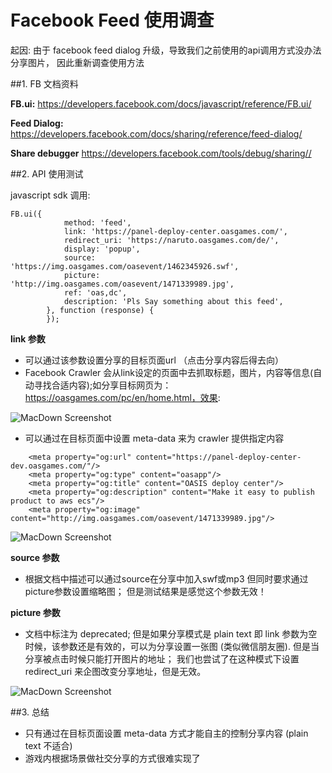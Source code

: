 # Facebook Feed 使用调查

起因: 由于 facebook feed dialog 升级，导致我们之前使用的api调用方式没办法分享图片，
      因此重新调查使用方法

##1. FB 文档资料

**FB.ui:**  <https://developers.facebook.com/docs/javascript/reference/FB.ui/>

**Feed Dialog:**  <https://developers.facebook.com/docs/sharing/reference/feed-dialog/>

**Share debugger** <https://developers.facebook.com/tools/debug/sharing//>

##2. API 使用测试

javascript sdk 调用:

```
FB.ui({
            method: 'feed',
            link: 'https://panel-deploy-center.oasgames.com/',
            redirect_uri: 'https://naruto.oasgames.com/de/',
            display: 'popup',
            source: 'https://img.oasgames.com/oasevent/1462345926.swf',
            picture: 'http://img.oasgames.com/oasevent/1471339989.jpg',
            ref: 'oas,dc',
            description: 'Pls Say something about this feed',
        }, function (response) {
        });
```

**link 参数**

- 可以通过该参数设置分享的目标页面url （点击分享内容后得去向）
- Facebook Crawler 会从link设定的页面中去抓取标题，图片，内容等信息(自动寻找合适内容);如分享目标网页为： https://oasgames.com/pc/en/home.html，效果:

![MacDown Screenshot](https://xuchang-stat.oasgames.com/doc/img/fb/1.png)


- 可以通过在目标页面中设置 meta-data 来为 crawler 提供指定内容

```
    <meta property="og:url" content="https://panel-deploy-center-dev.oasgames.com/"/>
    <meta property="og:type" content="oasapp"/>
    <meta property="og:title" content="OASIS deploy center"/>
    <meta property="og:description" content="Make it easy to publish product to aws ecs"/>
    <meta property="og:image" content="http://img.oasgames.com/oasevent/1471339989.jpg"/>
```

![MacDown Screenshot](https://xuchang-stat.oasgames.com/doc/img/fb/2.png)

**source 参数**

- 根据文档中描述可以通过source在分享中加入swf或mp3 但同时要求通过 picture参数设置缩略图；
  但是测试结果是感觉这个参数无效！
  
**picture 参数**  

- 文档中标注为 deprecated; 但是如果分享模式是 plain text 即 link 参数为空时候，该参数还是有效的，可以为分享设置一张图 (类似微信朋友圈). 但是当分享被点击时候只能打开图片的地址； 我们也尝试了在这种模式下设置 redirect_uri 来企图改变分享地址，但是无效。

![MacDown Screenshot](https://xuchang-stat.oasgames.com/doc/img/fb/3.png)


##3. 总结


-  只有通过在目标页面设置 meta-data 方式才能自主的控制分享内容 (plain text 不适合)
-  游戏内根据场景做社交分享的方式很难实现了



